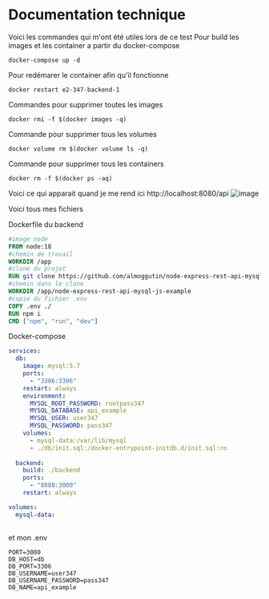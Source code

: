 # Documentation technique
Voici les commandes qui m'ont été utiles lors de ce test
Pour build les images et les container a partir du docker-compose 
```docker
docker-compose up -d
```
Pour redémarer le container afin qu'il fonctionne
```docker
docker restart e2-347-backend-1
```
Commandes pour supprimer toutes les images 
```docker
docker rmi -f $(docker images -q)
```
Commande pour supprimer tous les volumes
```docker
docker volume rm $(docker volume ls -q)
```
Commande pour supprimer tous les containers
```docker
docker rm -f $(docker ps -aq)
```
Voici ce qui apparait quand je me rend ici http://localhost:8080/api
![image](https://github.com/user-attachments/assets/912740d5-0607-4d00-9ba5-2f5fd861dde6)

Voici  tous mes fichiers

Dockerfile du backend 
```Dockerfile
#image node
FROM node:18
#chemin de travail
WORKDIR /app
#clone du projet 
RUN git clone https://github.com/almoggutin/node-express-rest-api-mysql-js-example
#chemin dans le clone
WORKDIR /app/node-express-rest-api-mysql-js-example
#copie du fichier .env
COPY .env ./
RUN npm i
CMD ["npm", "run", "dev"]

```

Docker-compose 
```yaml
services:
  db:
    image: mysql:5.7
    ports:
      - "3306:3306"
    restart: always
    environment:
      MYSQL_ROOT_PASSWORD: rootpass347
      MYSQL_DATABASE: api_example
      MYSQL_USER: user347
      MYSQL_PASSWORD: pass347
    volumes:
      - mysql-data:/var/lib/mysql
      - ./db/init.sql:/docker-entrypoint-initdb.d/init.sql:ro
 
  backend:
    build: ./backend
    ports:
      - "8080:3000"
    restart: always

volumes:
  mysql-data:
 
```
et mon .env 
```.env
PORT=3000
DB_HOST=db
DB_PORT=3306
DB_USERNAME=user347
DB_USERNAME_PASSWORD=pass347
DB_NAME=api_example
```
